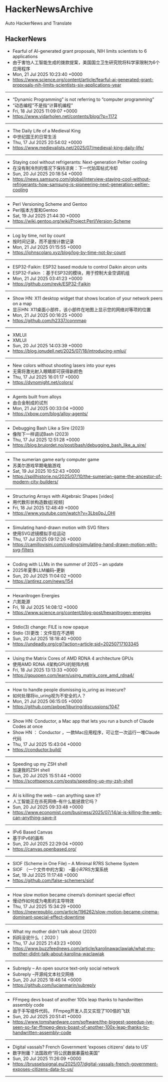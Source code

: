# HackerNewsArchive
Auto HackerNews and Translate

## HackerNews
* Fearful of AI-generated grant proposals, NIH limits scientists to 6 applications
* 由于害怕人工智能生成的拨款提案，美国国立卫生研究院将科学家限制为6个应用程序
* Mon, 21 Jul 2025 10:23:40 +0000
* https://www.science.org/content/article/fearful-ai-generated-grant-proposals-nih-limits-scientists-six-applications-year
----
* “Dynamic Programming” is not referring to “computer programming”
* “动态编程”不是指“计算机编程”
* Fri, 18 Jul 2025 11:09:07 +0000
* https://www.vidarholen.net/contents/blog/?p=1172
----
* The Daily Life of a Medieval King
* 中世纪国王的日常生活
* Thu, 17 Jul 2025 20:54:02 +0000
* https://www.medievalists.net/2025/07/medieval-king-daily-life/
----
* Staying cool without refrigerants: Next-generation Peltier cooling
* 在没有制冷剂的情况下保持凉爽：下一代珀耳帖式冷却
* Sun, 20 Jul 2025 20:18:54 +0000
* https://news.samsung.com/global/interview-staying-cool-without-refrigerants-how-samsung-is-pioneering-next-generation-peltier-cooling
----
* Perl Versioning Scheme and Gentoo
* Perl版本方案和Gentoo
* Sat, 19 Jul 2025 21:44:30 +0000
* https://wiki.gentoo.org/wiki/Project:Perl/Version-Scheme
----
* Log by time, not by count
* 按时间记录，而不是按计数记录
* Mon, 21 Jul 2025 01:15:55 +0000
* https://johnscolaro.xyz/blog/log-by-time-not-by-count
----
* ESP32-Faikin: ESP32 based module to control Daikin aircon units
* ESP32-Faikin ：基于ESP32的模块，用于控制大金空调机组
* Mon, 21 Jul 2025 03:41:23 +0000
* https://github.com/revk/ESP32-Faikin
----
* Show HN: X11 desktop widget that shows location of your network peers on a map
* 显示HN: X11桌面小部件，该小部件在地图上显示您的网络对等项的位置
* Mon, 21 Jul 2025 00:16:25 +0000
* https://github.com/h2337/connmap
----
* XMLUI
* XMLUI
* Sun, 20 Jul 2025 14:03:39 +0000
* https://blog.jonudell.net/2025/07/18/introducing-xmlui/
----
* New colors without shooting lasers into your eyes
* 无需将激光射入眼睛即可获得新颜色
* Thu, 17 Jul 2025 16:01:17 +0000
* https://dynomight.net/colors/
----
* Agents built from alloys
* 由合金制成的试剂
* Mon, 21 Jul 2025 00:33:04 +0000
* https://xbow.com/blog/alloy-agents/
----
* Debugging Bash Like a Sire (2023)
* 像陛下一样调试Bash (2023)
* Thu, 17 Jul 2025 12:51:28 +0000
* https://blog.brujordet.no/post/bash/debugging_bash_like_a_sire/
----
* The sumerian game early computer game
* 苏美尔游戏早期电脑游戏
* Sat, 19 Jul 2025 10:52:43 +0000
* https://spillhistorie.no/2025/07/10/the-sumerian-game-the-ancestor-of-modern-city-builders/
----
* Structuring Arrays with Algebraic Shapes [video]
* 用代数形状构造数组[视频]
* Fri, 18 Jul 2025 12:48:49 +0000
* https://www.youtube.com/watch?v=3Lbs0pJ_OHI
----
* Simulating hand-drawn motion with SVG filters
* 使用SVG滤镜模拟手绘运动
* Thu, 17 Jul 2025 09:12:26 +0000
* https://camillovisini.com/coding/simulating-hand-drawn-motion-with-svg-filters
----
* Coding with LLMs in the summer of 2025 – an update
* 2025年夏季LLM编码–更新
* Sun, 20 Jul 2025 11:04:02 +0000
* https://antirez.com/news/154
----
* Hexanitrogen Energies
* 六氮能源
* Fri, 18 Jul 2025 14:08:12 +0000
* https://www.science.org/content/blog-post/hexanitrogen-energies
----
* Stdio(3) change: FILE is now opaque
* Stdio (3)更改：文件现在不透明
* Sun, 20 Jul 2025 18:18:40 +0000
* https://undeadly.org/cgi?action=article;sid=20250717103345
----
* Using the Matrix Cores of AMD RDNA 4 architecture GPUs
* 使用AMD RDNA 4架构GPU的矩阵内核
* Fri, 18 Jul 2025 13:13:33 +0000
* https://gpuopen.com/learn/using_matrix_core_amd_rdna4/
----
* How to handle people dismissing io_uring as insecure?
* 如何处理将io_uring视为不安全的人？
* Mon, 21 Jul 2025 06:15:05 +0000
* https://github.com/axboe/liburing/discussions/1047
----
* Show HN: Conductor, a Mac app that lets you run a bunch of Claude Codes at once
* Show HN ： Conductor ，一款Mac应用程序，可让您一次运行一堆Claude代码
* Thu, 17 Jul 2025 15:43:04 +0000
* https://conductor.build/
----
* Speeding up my ZSH shell
* 加速我的ZSH shell
* Sun, 20 Jul 2025 15:51:44 +0000
* https://scottspence.com/posts/speeding-up-my-zsh-shell
----
* AI is killing the web – can anything save it?
* 人工智能正在杀死网络–有什么能拯救它吗？
* Sun, 20 Jul 2025 09:33:48 +0000
* https://www.economist.com/business/2025/07/14/ai-is-killing-the-web-can-anything-save-it
----
* IPv6 Based Canvas
* 基于IPv6的画布
* Sun, 20 Jul 2025 22:29:04 +0000
* https://canvas.openbased.org/
----
* SIOF (Scheme in One File) – A Minimal R7RS Scheme System
* SIOF （一个文件中的方案） –最小R7RS方案系统
* Sat, 19 Jul 2025 11:17:48 +0000
* https://github.com/false-schemers/siof
----
* How slow motion became cinema’s dominant special effect
* 慢动作如何成为电影的主导特效
* Thu, 17 Jul 2025 15:34:29 +0000
* https://newrepublic.com/article/196262/slow-motion-became-cinema-dominant-special-effect-downtime
----
* What my mother didn’t talk about (2020)
* 妈妈没说什么（ 2020 ）
* Thu, 17 Jul 2025 21:43:23 +0000
* https://www.buzzfeednews.com/article/karolinawaclawiak/what-my-mother-didnt-talk-about-karolina-waclawiak
----
* Subreply – An open source text-only social network
* Subreply –开源纯文本社交网络
* Sun, 20 Jul 2025 18:46:14 +0000
* https://github.com/lucianmarin/subreply
----
* FFmpeg devs boast of another 100x leap thanks to handwritten assembly code
* 由于手写组件代码， FFmpeg开发人员又实现了100倍的飞跃
* Sun, 20 Jul 2025 20:51:41 +0000
* https://www.tomshardware.com/software/the-biggest-speedup-ive-seen-so-far-ffmpeg-devs-boast-of-another-100x-leap-thanks-to-handwritten-assembly-code
----
* Digital vassals? French Government ‘exposes citizens’ data to US'
* 数字附庸？法国政府“将公民数据暴露给美国”
* Sun, 20 Jul 2025 11:26:09 +0000
* https://brusselssignal.eu/2025/07/digital-vassals-french-government-exposes-citizens-data-to-us/
----

